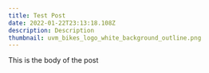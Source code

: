 ```yaml
---
title: Test Post
date: 2022-01-22T23:13:18.108Z
description: Description
thumbnail: uvm_bikes_logo_white_background_outline.png
---
```

This is the body of the post